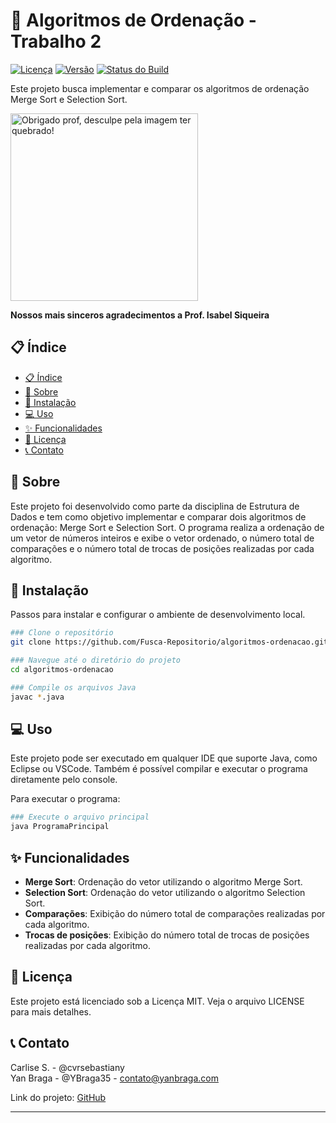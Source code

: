 
# 🌳 Algoritmos de Ordenação - Trabalho 2
[![Licença](https://img.shields.io/github/license/Fusca-Repositorio/algoritmos-ordenacao)](https://github.com/Fusca-Repositorio/algoritmos-ordenacao/blob/main/LICENSE)
[![Versão](https://img.shields.io/github/v/release/Fusca-Repositorio/algoritmos-ordenacao)](https://github.com/Fusca-Repositorio/algoritmos-ordenacao/releases)
[![Status do Build](https://img.shields.io/github/actions/workflow/status/Fusca-Repositorio/algoritmos-ordenacao/build.yml)](https://github.com/Fusca-Repositorio/algoritmos-ordenacao/actions)

Este projeto busca implementar e comparar os algoritmos de ordenação Merge Sort e Selection Sort.

<img src="https://i.pinimg.com/564x/c6/41/d4/c641d4c2d11c35a2959a4ff68f1348cd.jpg" alt="Obrigado prof, desculpe pela imagem ter quebrado!" width="300">

**Nossos mais sinceros agradecimentos a Prof. Isabel Siqueira**

## 📋 Índice

- [📋 Índice](#-índice)
- [📖 Sobre](#-sobre)
- [🚀 Instalação](#-instalação)
- [💻 Uso](#-uso)
- [✨ Funcionalidades](#-funcionalidades)
- [📄 Licença](#-licença)
- [📞 Contato](#-contato)

## 📖 Sobre

Este projeto foi desenvolvido como parte da disciplina de Estrutura de Dados e tem como objetivo implementar e comparar dois algoritmos de ordenação: Merge Sort e Selection Sort. O programa realiza a ordenação de um vetor de números inteiros e exibe o vetor ordenado, o número total de comparações e o número total de trocas de posições realizadas por cada algoritmo.

## 🚀 Instalação

Passos para instalar e configurar o ambiente de desenvolvimento local.

```bash
### Clone o repositório
git clone https://github.com/Fusca-Repositorio/algoritmos-ordenacao.git

### Navegue até o diretório do projeto
cd algoritmos-ordenacao

### Compile os arquivos Java
javac *.java
```

## 💻 Uso

Este projeto pode ser executado em qualquer IDE que suporte Java, como Eclipse ou VSCode. Também é possível compilar e executar o programa diretamente pelo console.

Para executar o programa:

```bash
### Execute o arquivo principal
java ProgramaPrincipal
```

## ✨ Funcionalidades

- **Merge Sort**: Ordenação do vetor utilizando o algoritmo Merge Sort.
- **Selection Sort**: Ordenação do vetor utilizando o algoritmo Selection Sort.
- **Comparações**: Exibição do número total de comparações realizadas por cada algoritmo.
- **Trocas de posições**: Exibição do número total de trocas de posições realizadas por cada algoritmo.

## 📄 Licença

Este projeto está licenciado sob a Licença MIT. Veja o arquivo LICENSE para mais detalhes.

## 📞 Contato

Carlise S. - @cvrsebastiany  
Yan Braga - @YBraga35 - contato@yanbraga.com

Link do projeto: [GitHub](https://github.com/Fusca-Repositorio/algoritmos-ordenacao)

---
